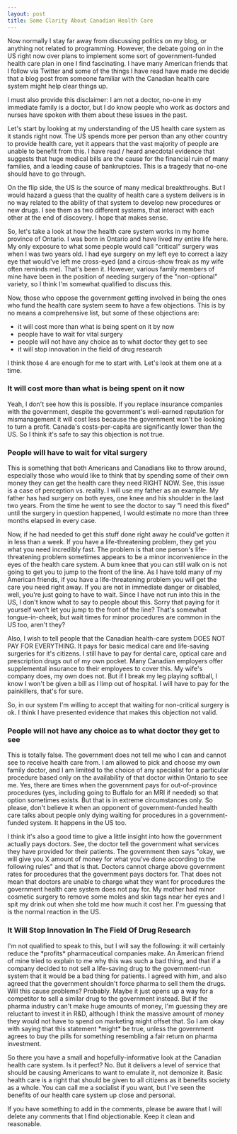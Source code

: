 ```yaml
--- 
layout: post
title: Some Clarity About Canadian Health Care
---
```

<p>Now normally I stay far away from discussing politics on my blog, or anything not related to programming.  However, the debate going on in the US right now over plans to implement some sort of government-funded health care plan in one I find fascinating.  I have many American friends that I follow via Twitter and some of the things I have read have made me decide that a blog post from someone familiar with the Canadian health care system might help clear things up.</p>
<p>I must also provide this disclaimer:  I am not a doctor, no-one in my immediate family is a doctor, but I do know people who work as doctors and nurses have spoken with them about these issues in the past.</p>
<p>
Let's start by looking at my understanding of the US health care system as it stands right now.  The US spends more per person than any other country to provide health care, yet it appears that the vast majority of people are unable to benefit from this.  I have read / heard anecdotal evidence that suggests that huge medical bills are the cause for the financial ruin of many families, and a leading cause of bankruptcies.  This is a tragedy that no-one should have to go through.</p>
<p>
On the flip side, the US is the source of many medical breakthroughs.  But I would hazard a guess that the quality of health care a system delivers is in no way related to the ability of that system to develop new procedures or new drugs.  I see them as two different systems, that interact with each other at the end of discovery.  I hope that makes sense.
</p>
<p>
So, let's take a look at how the health care system works in my home province of Ontario.  I was born in Ontario and have lived my entire life here.  My only exposure to what some people would call "critical" surgery was when I was two years old.  I had eye surgery on my left eye to correct a lazy eye that would've left me cross-eyed (and a circus-show freak as my wife often reminds me).  That's been it.  However, various family members of mine have been in the position of needing surgery of the "non-optional" variety, so I think I'm somewhat qualified to discuss this.
</p>
<p>
Now, those who oppose the government getting involved in being the ones who fund the health care system seem to have a few objections.  This is by no means a comprehensive list, but some of these objections are:
<ul>
<li>it will cost more than what is being spent on it by now</li>
<li>people have to wait for vital surgery</li>
<li>people will not have any choice as to what doctor they get to see</li>
<li>it will stop innovation in the field of drug research</li>
</ul>
</p>
<p>I think those 4 are enough for me to start with.  Let's look at them one at a time.</p>
<h3>It will cost more than what is being spent on it now</h3>
<p>
Yeah, I don't see how this is possible.  If you replace insurance companies with the government, despite the government's well-earned reputation for mismanagement it will cost less because the government won't be looking to turn a profit.  Canada's costs-per-capita are significantly lower than the US.  So I think it's safe to say this objection is not true.
</p>
<h3>People will have to wait for vital surgery</h3>
<p>
This is something that both Americans and Canadians like to throw around, especially those who would like to think that by spending some of their own money they can get the health care they need RIGHT NOW.   See, this issue is a case of perception vs. reality.  I will use my father as an example.  My father has had surgery on both eyes, one knee and his shoulder in the last two years.  From the time he went to see the doctor to say "I need this fixed" until the surgery in question happened, I would estimate no more than three months elapsed in every case.
</p>
<p>
Now, if he had needed to get this stuff done right away he could've gotten it in less than a week.  If you have a life-threatening problem, they get you what you need incredibly fast.  The problem is that one person's life-threatening problem sometimes appears to be a minor inconvenience in the eyes of the health care system.  A bum knee that you can still walk on is not going to get you to jump to the front of the line.  As I have told many of my American friends, if you have a life-threatening problem you will get the care you need right away.  If you are not in immediate danger or disabled, well, you're just going to have to wait.  Since I have not run into this in the US, I don't know what to say to people about this.  Sorry that paying for it yourself won't let you jump to the front of the line?  That's somewhat tongue-in-cheek, but wait times for minor procedures are common in the US too, aren't they?  
</p>
<p>Also, I wish to tell people that the Canadian health-care system DOES NOT PAY FOR EVERYTHING.  It pays for basic medical care and life-saving surgeries for it's citizens.  I still have to pay for dental care, optical care and prescription drugs out of my own pocket.  Many Canadian employers offer supplemental insurance to their employees to cover this.  My wife's company does, my own does not.  But if I break my leg playing softball, I know I won't be given a bill as I limp out of hospital.  I will have to pay for the painkillers, that's for sure.
</p>
<p>So, in our system I'm willing to accept that waiting for non-critical surgery is ok.  I think I have presented evidence that makes this objection not valid.</p>
<h3>People will not have any choice as to what doctor they get to see</h3>
<p>
This is totally false.  The government does not tell me who I can and cannot see to receive health care from.  I am allowed to pick and choose my own family doctor, and I am limited to the choice of any specialist for a particular procedure based only on the availability of that doctor within Ontario to see me.  Yes, there are times when the government pays for out-of-province procedures (yes, including going to Buffalo for an MRI if needed) so that option sometimes exists.  But that is in extreme circumstances only.  So please, don't believe it when an opponent of government-funded health care talks about people only dying waiting for procedures in a government-funded system.  It happens in the US too.</p>
<p>I think it's also a good time to give a little insight into how the government actually pays doctors.  See, the doctor tell the government what services they have provided for their patients.  The government then says "okay, we will give you X amount of money for what you've done according to the following rules" and that is that.  Doctors cannot charge above government rates for procedures that the government pays doctors for.  That does not mean that doctors are unable to charge what they want for procedures the government health care system does not pay for.  My mother had minor cosmetic surgery to remove some moles and skin tags near her eyes and I spit my drink out when she told me how much it cost her.  I'm guessing that is the normal reaction in the US.
</p>
<h3>It Will Stop Innovation In The Field Of Drug Research</h3>
<p>I'm not qualified to speak to this, but I will say the following: it will certainly reduce the *profits* pharmaceutical companies make.  An American friend of mine tried to explain to me why this was such a bad thing, and that if a company decided to not sell a life-saving drug to the government-run system that it would be a bad thing for patients.  I agreed with him, and also agreed that the government shouldn't force pharma to sell them the drugs.  Will this cause problems?  Probably.  Maybe it just opens up a way for a competitor to sell a similar drug to the government instead.  But if the pharma industry can't make huge amounts of money, I'm guessing they are reluctant to invest it in R&D, although I think the massive amount of money they would not have to spend on marketing might offset that.  So I am okay with saying that this statement *might* be true, unless the government agrees to buy the pills for something resembling a fair return on pharma investment.
</p>
<p>
So there you have a small and hopefully-informative look at the Canadian health care system.  Is it perfect?  No.  But it delivers a level of service that should be causing Americans to want to emulate it, not demonize it.  Basic health care is a right that should be given to all citizens as it benefits society as a whole.  You can call me a socialist if you want, but I've seen the benefits of our health care system up close and personal.  
</p>
<p>
If you have something to add in the comments, please be aware that I will delete any comments that I find objectionable.  Keep it clean and reasonable.
</p>
